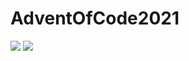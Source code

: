 # AdventOfCode2021

![](https://img.shields.io/badge/day%20📅-3-blue)
![](https://img.shields.io/badge/stars%20⭐-4-yellow)
